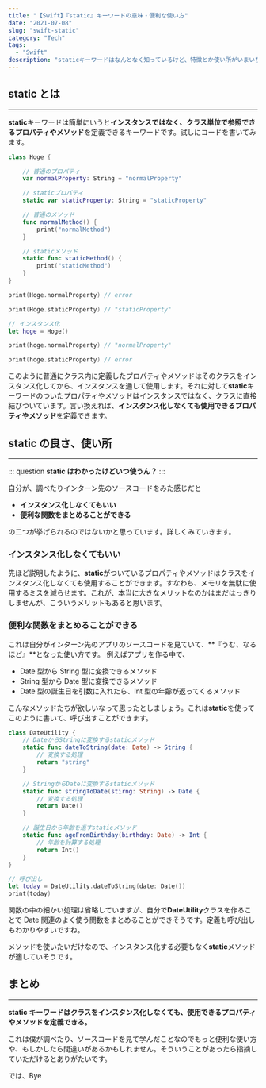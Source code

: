```yaml
---
title: "【Swift】『static』キーワードの意味・便利な使い方"
date: "2021-07-08"
slug: "swift-static"
category: "Tech"
tags:
  - "Swift"
description: "staticキーワードはなんとなく知っているけど、特徴とか使い所がいまいちわからない人は少なくないのではないでしょうか。この記事では、自分が実際にインターン先のソースコードで「なるほど」と思った使われ方を紹介します。"
---
```


## static とは

---

**static**キーワードは簡単にいうと**インスタンスではなく、クラス単位で参照できるプロパティやメソッド**を定義できるキーワードです。試しにコードを書いてみます。

```swift
class Hoge {

    // 普通のプロパティ
    var normalProperty: String = "normalProperty"

    // staticプロパティ
    static var staticProperty: String = "staticProperty"

    // 普通のメソッド
    func normalMethod() {
        print("normalMethod")
    }

    // staticメソッド
    static func staticMethod() {
        print("staticMethod")
    }
}

print(Hoge.normalProperty) // error

print(Hoge.staticProperty) // "staticProperty"

// インスタンス化
let hoge = Hoge()

print(hoge.normalProperty) // "normalProperty"

print(hoge.staticProperty) // error
```

このように普通にクラス内に定義したプロパティやメソッドはそのクラスをインスタンス化してから、インスタンスを通して使用します。それに対して**static**キーワードのついたプロパティやメソッドはインスタンスではなく、クラスに直接結びついています。言い換えれば、**インスタンス化しなくても使用できるプロパティやメソッド**を定義できます。

## static の良さ、使い所

---

::: question
**static はわかったけどいつ使うん？**
:::

自分が、調べたりインターン先のソースコードをみた感じだと

- **インスタンス化しなくてもいい**
- **便利な関数をまとめることができる**

の二つが挙げられるのではないかと思っています。詳しくみていきます。

### インスタンス化しなくてもいい

先ほど説明したように、**static**がついているプロパティやメソッドはクラスをインスタンス化しなくても使用することができます。すなわち、メモリを無駄に使用するミスを減らせます。これが、本当に大きなメリットなのかはまだはっきりしませんが、こういうメリットもあると思います。

### 便利な関数をまとめることができる

これは自分がインターン先のアプリのソースコードを見ていて、**『うむ、なるほど』**となった使い方です。
例えばアプリを作る中で、

- Date 型から String 型に変換できるメソッド
- String 型から Date 型に変換できるメソッド
- Date 型の誕生日を引数に入れたら、Int 型の年齢が返ってくるメソッド

こんなメソッドたちが欲しいなって思ったとしましょう。これは**static**を使ってこのように書いて、呼び出すことができます。

```Swift
class DateUtility {
    // DateからStringに変換するstaticメソッド
    static func dateToString(date: Date) -> String {
        // 変換する処理
        return "string"
    }

    // StringからDateに変換するstaticメソッド
    static func stringToDate(stirng: String) -> Date {
        // 変換する処理
        return Date()
    }

    // 誕生日から年齢を返すstaticメソッド
    static func ageFromBirthday(birthday: Date) -> Int {
        // 年齢を計算する処理
        return Int()
    }
}

// 呼び出し
let today = DateUtility.dateToString(date: Date())
print(today)
```

関数の中の細かい処理は省略していますが、自分で**DateUtility**クラスを作ることで Date 関連のよく使う関数をまとめることができそうです。定義も呼び出しもわかりやすいですね。

メソッドを使いたいだけなので、インスタンス化する必要もなく**static**メソッドが適していそうです。

## まとめ

---

**static キーワードはクラスをインスタンス化しなくても、使用できるプロパティやメソッドを定義できる。**

これは僕が調べたり、ソースコードを見て学んだことなのでもっと便利な使い方や、もしかしたら間違いがあるかもしれません。そういうことがあったら指摘していただけるとありがたいです。

では、Bye
